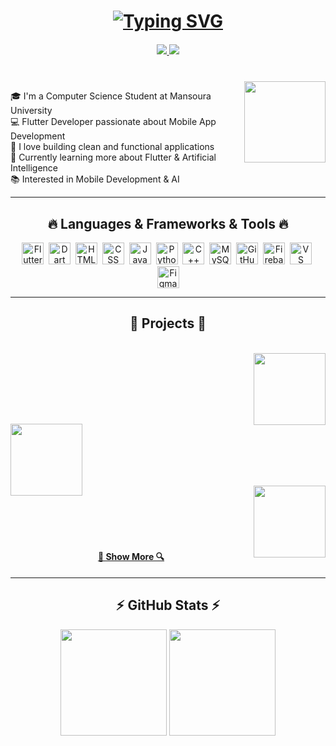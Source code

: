<h1 align="center">
<a href="https://git.io/typing-svg">
 <img src="https://readme-typing-svg.herokuapp.com/?font=Fira+Code&size=27&pause=1000&color=F7006E&background=CBFF4C00&center=true&vCenter=true&width=440&lines=Hi%2C+There!+%F0%9F%91%8B;This+is+Mohraeel+George....;Nice+to+meet+you+%F0%9F%A5%B0" alt="Typing SVG" />
</a>

<h5 align="center">
  <a href="https://www.linkedin.com/in/mohraeel-george-418519302" target="_blank">
    <img src="https://img.shields.io/badge/LinkedIn-0077B5?style=flat&logo=linkedin&logoColor=white"/>
  </a>
  <a href="mailto:mohraeelgeorge10@gmail.com">
    <img src="https://img.shields.io/badge/Gmail-D14836?style=flat&logo=gmail&logoColor=white"/>
  </a>
</h5>

<br>
<img align='right' src="https://media.giphy.com/media/M9gbBd9nbDrOTu1Mqx/giphy.gif" width="130">

<p align="left">
  🎓 I'm a Computer Science Student at Mansoura University <br>
  💻 Flutter Developer passionate about Mobile App Development <br>
  🚀 I love building clean and functional applications <br>
  🌱 Currently learning more about Flutter & Artificial Intelligence <br>
  📚 Interested in Mobile Development & AI <br>
</p>

<hr>

<h2 align="center">🔥 Languages & Frameworks & Tools 🔥</h2>
<p align="center">
  <img src="https://cdn.jsdelivr.net/gh/devicons/devicon/icons/flutter/flutter-original.svg" title="Flutter" alt="Flutter" width="35" height="35"/>&nbsp;
  <img src="https://cdn.jsdelivr.net/gh/devicons/devicon/icons/dart/dart-original.svg" title="Dart" alt="Dart" width="35" height="35"/>&nbsp;
  <img src="https://cdn.jsdelivr.net/gh/devicons/devicon/icons/html5/html5-original.svg" title="HTML5" alt="HTML" width="35" height="35"/>&nbsp;
  <img src="https://cdn.jsdelivr.net/gh/devicons/devicon/icons/css3/css3-original.svg" title="CSS3" alt="CSS" width="35" height="35"/>&nbsp;
  <img src="https://cdn.jsdelivr.net/gh/devicons/devicon/icons/javascript/javascript-original.svg" title="JavaScript" alt="JavaScript" width="35" height="35"/>&nbsp;
  <img src="https://cdn.jsdelivr.net/gh/devicons/devicon/icons/python/python-original.svg" title="Python" alt="Python" width="35" height="35"/>&nbsp;
  <img src="https://cdn.jsdelivr.net/gh/devicons/devicon/icons/cplusplus/cplusplus-original.svg" title="C++" alt="C++" width="35" height="35"/>&nbsp;
  <img src="https://cdn.jsdelivr.net/gh/devicons/devicon/icons/mysql/mysql-original.svg" title="MySQL" alt="MySQL" width="35" height="35"/>&nbsp;
  <img src="https://cdn.jsdelivr.net/gh/devicons/devicon/icons/github/github-original.svg" title="GitHub" alt="GitHub" width="35" height="35"/>&nbsp;
  <img src="https://cdn.jsdelivr.net/gh/devicons/devicon/icons/firebase/firebase-plain.svg" title="Firebase" alt="Firebase" width="35" height="35"/>&nbsp;
  <img src="https://cdn.jsdelivr.net/gh/devicons/devicon/icons/vscode/vscode-original.svg" title="VS Code" alt="VS Code" width="35" height="35"/>&nbsp;
  <img src="https://cdn.jsdelivr.net/gh/devicons/devicon/icons/figma/figma-original.svg" title="Figma" alt="Figma" width="35" height="35"/>
</p>

<hr>


<h2 align="center">📱 Projects 📱</h2>

<br>

<div width="100%" align="center">
 <a align="right" href="https://github.com/mohrageorge10/bmi_calculator" title="BMI Calculator">
    <img align="right" height="115" src="https://github-readme-stats.vercel.app/api/pin/?username=mohrageorge10&repo=bmi_calculator&theme=react&border_color=61dafb&border_radius=10">
  </a>  
</div>

<br/><br/><br/><br/><br/>

<div width="100%" align="center">
 <a align="left" href="https://github.com/mohrageorge10/solve_system" title="Solve Linear System Equations">
    <img align="left" height="115" src="https://github-readme-stats.vercel.app/api/pin/?username=mohrageorge10&repo=solve_system&theme=react&border_color=61dafb&border_radius=10">
  </a>  
</div>

<br/><br/><br/><br/><br/>

<div width="100%" align="center">
 <a align="right" href="https://github.com/mohrageorge10/xo_game" title="XO Game">
    <img align="right" height="115" src="https://github-readme-stats.vercel.app/api/pin/?username=mohrageorge10&repo=xo_game&theme=react&border_color=61dafb&border_radius=10">
  </a>  
</div>

<br/><br/><br/><br/><br/>

<h4 align="center">
  <a href="https://github.com/mohrageorge10?tab=repositories" title="Show Repositories">🔎 Show More 🔍</a>
</h4>

<hr>

<h2 align="center">⚡ GitHub Stats ⚡</h2>

<p align="center">
  <img height="170" src="https://github-readme-stats.vercel.app/api?username=mohrageorge10&show_icons=true&theme=react&border_color=61dafb" />
  <img height="170" src="https://github-readme-stats.vercel.app/api/top-langs/?username=mohrageorge10&layout=compact&langs_count=8&theme=react&border_color=61dafb" />
</p>

